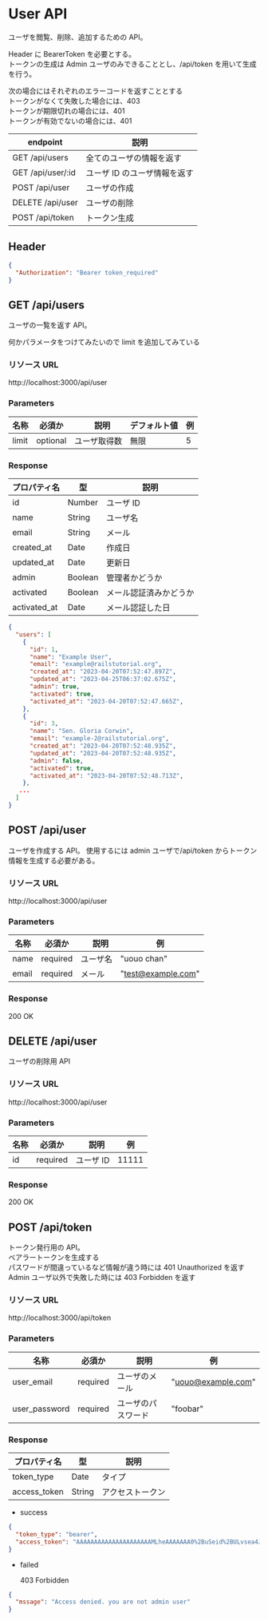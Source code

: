 # User API

ユーザを閲覧、削除、追加するための API。<br>

Header に BearerToken を必要とする。<br>
トークンの生成は Admin ユーザのみできることとし、/api/token を用いて生成を行う。<br>

次の場合にはそれぞれのエラーコードを返すこととする<br>
トークンがなくて失敗した場合には、403<br>
トークンが期限切れの場合には、401<br>
トークンが有効でないの場合には、401<br>

| endpoint          | 説明                         |
| ----------------- | ---------------------------- |
| GET /api/users    | 全てのユーザの情報を返す     |
| GET /api/user/:id | ユーザ ID のユーザ情報を返す |
| POST /api/user    | ユーザの作成                 |
| DELETE /api/user  | ユーザの削除                 |
| POST /api/token   | トークン生成                 |

## Header

```json
{
  "Authorization": "Bearer token_required"
}
```

## GET /api/users

ユーザの一覧を返す API。

何かパラメータをつけてみたいので limit を追加してみている

### リソース URL

http://localhost:3000/api/user

### Parameters

| 名称  | 必須か   | 　説明       | デフォルト値 | 例  |
| ----- | -------- | ------------ | ------------ | --- |
| limit | optional | ユーザ取得数 | 無限         | 5   |

### Response

| プロパティ名 | 型      | 説明                   |
| ------------ | ------- | ---------------------- |
| id           | Number  | ユーザ ID              |
| name         | String  | ユーザ名               |
| email        | String  | メール                 |
| created_at   | Date    | 作成日                 |
| updated_at   | Date    | 更新日                 |
| admin        | Boolean | 管理者かどうか         |
| activated    | Boolean | メール認証済みかどうか |
| activated_at | Date    | メール認証した日       |

```json
{
  "users": [
    {
      "id": 1,
      "name": "Example User",
      "email": "example@railstutorial.org",
      "created_at": "2023-04-20T07:52:47.897Z",
      "updated_at": "2023-04-25T06:37:02.675Z",
      "admin": true,
      "activated": true,
      "activated_at": "2023-04-20T07:52:47.665Z",
    },
    {
      "id": 3,
      "name": "Sen. Gloria Corwin",
      "email": "example-2@railstutorial.org",
      "created_at": "2023-04-20T07:52:48.935Z",
      "updated_at": "2023-04-20T07:52:48.935Z",
      "admin": false,
      "activated": true,
      "activated_at": "2023-04-20T07:52:48.713Z",
    },
   ...
  ]
}
```

## POST /api/user

ユーザを作成する API。
使用するには admin ユーザで/api/token からトークン情報を生成する必要がある。

### リソース URL

http://localhost:3000/api/user

### Parameters

| 名称  | 必須か   | 　説明   | 例                 |
| ----- | -------- | -------- | ------------------ |
| name  | required | ユーザ名 | "uouo chan"        |
| email | required | メール   | "test@example.com" |

### Response

200 OK

## DELETE /api/user

ユーザの削除用 API

### リソース URL

http://localhost:3000/api/user

### Parameters

| 名称 | 必須か   | 　説明    | 例    |
| ---- | -------- | --------- | ----- |
| id   | required | ユーザ ID | 11111 |

### Response

200 OK

## POST /api/token

トークン発行用の API。<br>
ベアラートークンを生成する<br>
パスワードが間違っているなど情報が違う時には 401 Unauthorized を返す<br>
Admin ユーザ以外で失敗した時には 403 Forbidden を返す<br>

<!-- Todo: トークンを db に記録して検証できるようにする、有効期限切れなっていたら再生成する。
トークンの有効期限は 1 時間 -->

### リソース URL

http://localhost:3000/api/token

### Parameters

| 名称          | 必須か   | 　説明             | 例                 |
| ------------- | -------- | ------------------ | ------------------ |
| user_email    | required | ユーザのメール     | "uouo@example.com" |
| user_password | required | ユーザのパスワード | "foobar"           |

### Response

| プロパティ名 | 型     | 説明             |
| ------------ | ------ | ---------------- |
| token_type   | Date   | タイプ           |
| access_token | String | アクセストークン |

- success

```json
{
  "token_type": "bearer",
  "access_token": "AAAAAAAAAAAAAAAAAAAAAMLheAAAAAAA0%2BuSeid%2BULvsea4JtiGRiSDSJSI%3DEUifiRBkKG5E2XzMDjRfl76ZC9Ub0wnz4XsNiRVBChTYbJcE3F"
}
```

- failed

  403 Forbidden

```json
{
  "mssage": "Access denied. you are not admin user"
}
```
